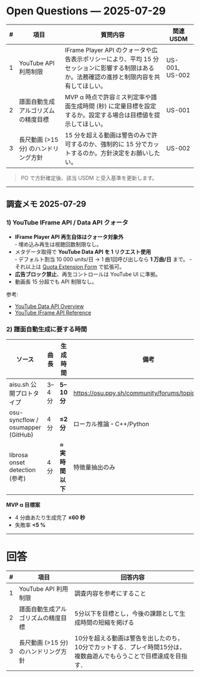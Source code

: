 # Open Questions — 2025-07-29

| # | 項目 | 質問内容 | 関連 USDM |
|---|------|---------|-----------|
| 1 | YouTube API 利用制限 | IFrame Player API のクォータや広告表示ポリシーにより、平均 15 分セッションに影響する制限はあるか。法務確認の進捗と制限内容を共有してほしい。 | US-001, US-002 |
| 2 | 譜面自動生成アルゴリズムの精度目標 | MVP α 時点で許容ミス判定率や譜面生成時間 (秒) に定量目標を設定するか。設定する場合は目標値を提示してほしい。 | US-001 |
| 3 | 長尺動画 (>15 分) のハンドリング方針 | 15 分を超える動画は警告のみで許可するのか、強制的に 15 分でカットするのか。方針決定をお願いしたい。 | US-002 |

> PO で方針確定後、該当 USDM と受入基準を更新します。

---

## 調査メモ 2025-07-29

### 1) YouTube IFrame API / Data API クォータ
- **IFrame Player API 再生自体はクォータ対象外**  
  ‑ 埋め込み再生は視聴回数制限なし。
- メタデータ取得で **YouTube Data API を 1 リクエスト使用**  
  ‑ デフォルト割当 10 000 units/日 → 1 曲1回呼び出しなら **1 万曲/日** まで。
  ‑ それ以上は [Quota Extension Form](https://support.google.com/youtube/contact/yt_api_form?hl=en) で拡張可。
- **広告ブロック禁止**、再生コントロールは YouTube UI に準拠。  
- 動画長 15 分超でも API 制限なし。  

参考:  
- [YouTube Data API Overview](https://developers.google.com/youtube/v3/getting-started)  
- [YouTube IFrame API Reference](https://developers.google.com/youtube/iframe_api_reference)

### 2) 譜面自動生成に要する時間
| ソース | 曲長 | 生成時間 | 備考 |
|-------|------|----------|------|
| aisu.sh 公開プロトタイプ | 3–4 分 | **5–10 分** | <https://osu.ppy.sh/community/forums/topics/792388> |
| osu-syncflow / osumapper (GitHub) | 4 分 | **≤2 分** | ローカル推論・C++/Python |
| librosa onset detection (参考) | 4 分 | **≈実時間以下** | 特徴量抽出のみ |

**MVP α 目標案**  
- 4 分曲あたり生成完了 **≤60 秒**  
- 失敗率 **<5 %**

---

# 回答
| # | 項目 | 回答内容 |
|---|------|---------|
| 1 | YouTube API 利用制限 | 調査内容を参考にすること |
| 2 | 譜面自動生成アルゴリズムの精度目標 | 5分以下を目標とし，今後の課題として生成時間の短縮を掲げる |
| 3 | 長尺動画 (>15 分) のハンドリング方針 | 10分を超える動画は警告を出したのち，10分でカットする．プレイ時間15分は，複数曲遊んでもらうことで目標達成を目指す． |